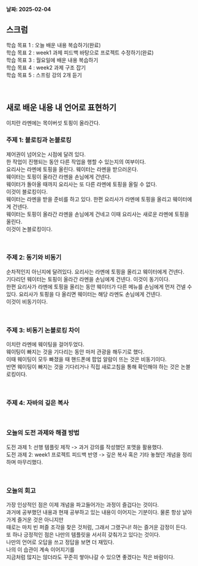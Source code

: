 #### 날짜: 2025-02-04

## 스크럼

학습 목표 1 : 오늘 배운 내용 복습하기(완료)       
학습 목표 2 : week1 과제 피드백 바탕으로 프로젝트 수정하기(완료)  
학습 목표 3 : 월요일에 배운 내용 복습하기  
학습 목표 4 : week2 과제 구조 잡기  
학습 목표 5 : 스프링 강의 2개 듣기  


⠀  


## 새로 배운 내용 내 언어로 표현하기
이치란 라멘에는 목이버섯 토핑이 올라간다.

### 주제 1: 블로킹과 논블로킹  
제어권이 넘어오는 시점에 달려 있다.  
한 작업이 진행되는 동안 다른 작업을 행할 수 있는지의 여부이다.  
요리사는 라멘에 토핑을 올린다.
웨이터는 라멘을 받으러온다.  
웨이터는 토핑이 올라간 라멘을 손님에게 건넨다.  
웨이터가 돌아올 때까지 요리사는 또 다른 라멘에 토핑을 올릴 수 없다.  
이것이 블로킹이다.  
웨이터는 라멘을 받을 준비를 하고 있다.
한편 요리사가 라멘에 토핑을 올리고 웨이터에게 건넨다.  
웨이터는 토핑이 올라간 라멘을 손님에게 건네고 이때 요리사는 새로운 라멘에 토핑을 올린다.  
이것이 논블로킹이다.  

⠀  


### 주제 2: 동기와 비동기
순차적인지 아닌지에 달려있다.
요리사는 라멘에 토핑을 올리고 웨이터에게 건넨다.  
기다리던 웨이터는 토핑이 올라간 라멘을 손님에게 건넨다.
이것이 동기이다.  
한편 요리사가 라멘에 토핑을 올리는 동안 웨이터가 다른 메뉴를 손님에게 먼저 건넬 수 있다.
요리사가 토핑을 다 올리면 웨이터는 해당 라멘도 손님에게 건넨다.  
이것이 비동기이다.

⠀  

### 주제 3: 비동기 논블로킹 차이
이치란 라멘에 웨이팅을 걸어두었다.  
웨이팅이 빠지는 것을 기다리는 동안 마저 관광을 해두기로 했다.  
이때 웨이팅이 모두 빠졌을 때 핸드폰에 팝업 알람이 뜨는 것은 비동기이다.  
반면 웨이팅이 빠지는 것을 기다리거나 직접 새로고침을 통해 확인해야 하는 것은 논블로킹이다.  

⠀  

### 주제 4: 자바의 깊은 복사


⠀  

### 오늘의 도전 과제와 해결 방법

도전 과제 1: 선행 템플릿 제작 -> 과거 강의를 작성했던 포맷을 활용했다.  
도전 과제 2: week1 프로젝트 피드백 반영 -> 깊은 복사 혹은 기타 놓쳤던 개념을 정리하며 마무리했다.

⠀  

### 오늘의 회고

가장 인상적인 점은 이제 개념을 파고들어가는 과정이 즐겁다는 것이다.  
과거에 공부했던 내용과 현재 공부하고 있는 내용이 이어지는 기분이다. 
물론 항상 날아가게 즐거운 것은 아니지만  
때로는 마치 빈 퍼즐 조각을 찾은 것처럼, 그래서 그랬구나! 하는 즐거운 감정이 든다.  
또 하나 긍정적인 점은 나만의 템플릿을 서서히 갖춰가고 있다는 것이다.  
나만의 언어로 오답을 쓰고 정답을 보면 더 재밌다.  
나의 이 습관이 계속 이어지기를  
지금처럼 많지는 않더라도 꾸준히 쌓아나갈 수 있으면 좋겠다는 작은 바람이다.
